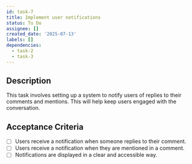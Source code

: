 ```yaml
---
id: task-7
title: Implement user notifications
status: To Do
assignee: []
created_date: '2025-07-13'
labels: []
dependencies:
  - task-2
  - task-3
---
```


## Description

This task involves setting up a system to notify users of replies to their comments and mentions. This will help keep users engaged with the conversation.

## Acceptance Criteria

- [ ] Users receive a notification when someone replies to their comment.
- [ ] Users receive a notification when they are mentioned in a comment.
- [ ] Notifications are displayed in a clear and accessible way.
